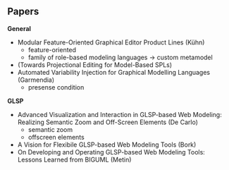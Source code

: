 ## Papers

**General**

- Modular Feature-Oriented Graphical Editor Product Lines (Kühn)
    - feature-oriented
    - family of role-based modeling languages -> custom metamodel
- (Towards Projectional Editing for Model-Based SPLs)
- Automated Variability Injection for Graphical Modelling Languages (Garmendia)
    - presense condition

**GLSP**

- Advanced Visualization and Interaction in
GLSP-based Web Modeling: Realizing
Semantic Zoom and Off-Screen Elements (De Carlo)
    - semantic zoom
    - offscreen elements
- A Vision for Flexibile GLSP-based Web Modeling
Tools (Bork)
- On Developing and Operating GLSP-based Web
Modeling Tools: Lessons Learned from BIGUML (Metin)